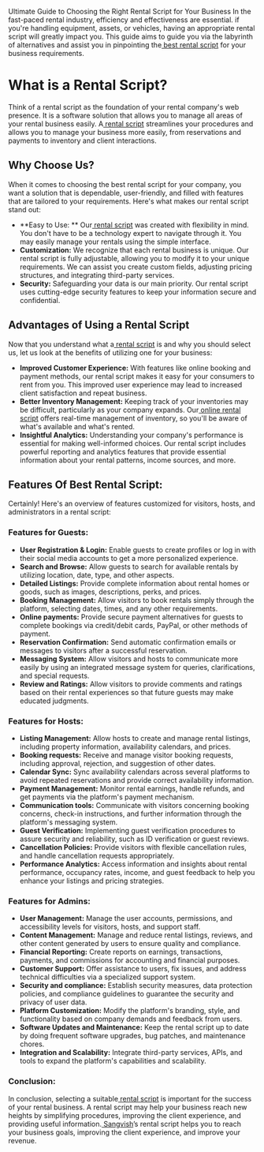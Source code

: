 Ultimate Guide to Choosing the Right Rental Script for Your Business
In the fast-paced rental industry, efficiency and effectiveness are essential. if you're handling equipment, assets, or vehicles, having an appropriate rental script will greatly impact you. This guide aims to guide you via the labyrinth of alternatives and assist you in pinpointing the[ best rental script](https://sangvish.com/rental-script/) for your business requirements.

# What is a Rental Script?
Think of a rental script as the foundation of your rental company's web presence. It is a software solution that allows you to manage all areas of your rental business easily. A[ rental script](https://sangvish.com/rental-script/) streamlines your procedures and allows you to manage your business more easily, from reservations and payments to inventory and client interactions.

## Why Choose Us?
When it comes to choosing the best rental script for your company, you want a solution that is dependable, user-friendly, and filled with features that are tailored to your requirements. Here's what makes our rental script stand out:
* **Easy to Use: **
Our[ rental script](https://sangvish.com/rental-script/) was created with flexibility in mind. You don't have to be a technology expert to navigate through it. You may easily manage your rentals using the simple interface.
* **Customization:**
We recognize that each rental business is unique. Our rental script is fully adjustable, allowing you to modify it to your unique requirements. We can assist you create custom fields, adjusting pricing structures, and integrating third-party services.
* **Security:**
Safeguarding your data is our main priority. Our rental script uses cutting-edge security features to keep your information secure and confidential.



## Advantages of Using a Rental Script
Now that you understand what a[ rental script](https://sangvish.com/rental-script/) is and why you should select us, let us look at the benefits of utilizing one for your business:
* **Improved Customer Experience:**
With features like online booking and payment methods, our rental script makes it easy for your consumers to rent from you. This improved user experience may lead to increased client satisfaction and repeat business.
* **Better Inventory Management:**
Keeping track of your inventories may be difficult, particularly as your company expands. Our[ online rental script](https://sangvish.com/rental-script/) offers real-time management of inventory, so you'll be aware of what's available and what's rented.
* **Insightful Analytics:**
Understanding your company's performance is essential for making well-informed choices. Our rental script includes powerful reporting and analytics features that provide essential information about your rental patterns, income sources, and more.
## Features Of Best Rental Script:
Certainly! Here's an overview of features customized for visitors, hosts, and administrators in a rental script:
### Features for Guests:
* **User Registration & Login:** 
Enable guests to create profiles or log in with their social media accounts to get a more personalized experience.
* **Search and Browse:**
Allow guests to search for available rentals by utilizing location, date, type, and other aspects.
* **Detailed Listings:** 
Provide complete information about rental homes or goods, such as images, descriptions, perks, and prices.
* **Booking Management:**
Allow visitors to book rentals simply through the platform, selecting dates, times, and any other requirements.
* **Online payments:**
Provide secure payment alternatives for guests to complete bookings via credit/debit cards, PayPal, or other methods of payment.
* **Reservation Confirmation:** 
Send automatic confirmation emails or messages to visitors after a successful reservation.
* **Messaging System:** 
Allow visitors and hosts to communicate more easily by using an integrated message system for queries, clarifications, and special requests.
* **Review and Ratings:**
Allow visitors to provide comments and ratings based on their rental experiences so that future guests may make educated judgments.
### Features for Hosts:
* **Listing Management:**
Allow hosts to create and manage rental listings, including property information, availability calendars, and prices.
* **Booking requests:**
Receive and manage visitor booking requests, including approval, rejection, and suggestion of other dates.
* **Calendar Sync:**
Sync availability calendars across several platforms to avoid repeated reservations and provide correct availability information.
* **Payment Management:** 
Monitor rental earnings, handle refunds, and get payments via the platform's payment mechanism.
* **Communication tools:**
Communicate with visitors concerning booking concerns, check-in instructions, and further information through the platform's messaging system.
* **Guest Verification:** 
Implementing guest verification procedures to assure security and reliability, such as ID verification or guest reviews.
* **Cancellation Policies:**
Provide visitors with flexible cancellation rules, and handle cancellation requests appropriately.
* **Performance Analytics:** 
Access information and insights about rental performance, occupancy rates, income, and guest feedback to help you enhance your listings and pricing strategies.
### Features for Admins:
* **User Management:** 
Manage the user accounts, permissions, and accessibility levels for visitors, hosts, and support staff.
* **Content Management:**
Manage and reduce rental listings, reviews, and other content generated by users to ensure quality and compliance.
* **Financial Reporting:**
Create reports on earnings, transactions, payments, and commissions for accounting and financial purposes.
* **Customer Support:**
Offer assistance to users, fix issues, and address technical difficulties via a specialized support system.
* **Security and compliance:**
Establish security measures, data protection policies, and compliance guidelines to guarantee the security and privacy of user data.
* **Platform Customization:**
Modify the platform's branding, style, and functionality based on company demands and feedback from users.
* **Software Updates and Maintenance:**
Keep the rental script up to date by doing frequent software upgrades, bug patches, and maintenance chores.
* **Integration and Scalability:** 
Integrate third-party services, APIs, and tools to expand the platform's capabilities and scalability.
### Conclusion:
In conclusion, selecting a suitable[ rental script](https://sangvish.com/rental-script/) is important for the success of your rental business. A rental script may help your business reach new heights by simplifying procedures, improving the client experience, and providing useful information.[ Sangvish](https://sangvish.com/)’s rental script helps you to reach your business goals, improving the client experience, and improve your revenue.
